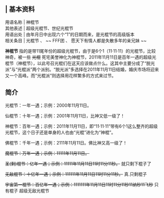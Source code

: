 |  **基本资料**  
---  
用语名称  |  神棍节   
其他表述  |  超级光棍节、世纪光棍节   
用语出处  |  由年月日中出现六个“1”的日期而来，是光棍节的高级版本   
相关条目  |  光棍节  、 ~~ FFF团  、  愿天下有情人都是失散多年的亲兄妹  ~~  
  
**神棍节** 指的是带11尾年份的超级光棍节，由于是6个1（11·11·11）的光棍节，比较神奇，被一些 ~~光棍~~
死宅美誉神化为神棍节，2011年11月11日是百年一遇的超级光棍节（神棍节），以此号召光棍们在这天应该做点什么。这其中主要分成了“脱光派”与“光棍派”两个派别。“脱光派”多选择在2011年11月11日结婚，婚庆市场将迎来又一个高峰。而“光棍派”则选择用花样繁多的方式来过节。

##  简介

光棍节：一年一遇；示例：2000年11月11日。

仙棍节：十年一遇；示例：2001年11月11日，比神又低一级了！

神棍节：百年一遇；示例：2011年11月11日，即“11·11·11”带有6个1这么整齐的超级光棍节，这个日子还是单身的人也由“光棍”进化为“神棍”。

佛棍节：千年一遇；示例：2111年11月11日。佛比神又高一级了！

~~魔棍节：万年一遇；示例：11111年11月11日。~~

~~圣(剩)棍节：亿年一遇；示例：11111年11月11日11时11分11秒。~~ 就只剩下棍子了

~~无敌棍节：十亿年一遇；示例：111111年11月11日11时11分11秒。~~ 真.只剩棍子

~~宇宙第一棍节：百亿年一遇；示例：1111111年11月11日11时11分11秒11纳秒11飞秒~~ 只有棍子  超级无敌光棍节
